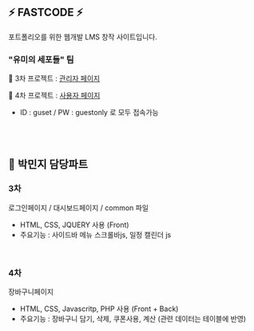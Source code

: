 ## ⚡ FASTCODE ⚡
포트폴리오를 위한 웹개발 LMS 창작 사이트입니다.
<br>
### "유미의 세포들" 팀

📁 3차 프로젝트 : <a href="http://mzeeyy.dothome.co.kr/fastcode/admin/login.php">관리자 페이지</a>

📁 4차 프로젝트 : <a href="http://mzeeyy.dothome.co.kr/fastcode/user/index.php">사용자 페이지</a>
- ID : guset / PW : guestonly 로 모두 접속가능
<br>
<br>

## 📌 박민지 담당파트

### 3차
로그인페이지 / 대시보드페이지 / common 파일

- HTML, CSS, JQUERY 사용 (Front)
- 주요기능 : 사이드바 메뉴 스크롤바js, 일정 캘린더 js
<br>

### 4차
장바구니페이지
<br>
- HTML, CSS, Javascritp, PHP 사용 (Front + Back)
- 주요기능 : 장바구니 담기, 삭제, 쿠폰사용, 계산 (관련 데이터는 테이블에 반영)
